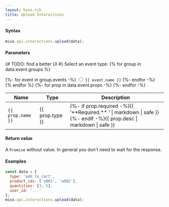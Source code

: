 ```yaml
---
layout: base.njk
title: Upload Interactions
---
```


#### Syntax
```js
miso.api.interactions.upload(data);
```

#### Parameters
<script>
  let table;
  function onSelectEventType(value) {
    table = table || document.querySelector('#event-props-table');
    table.setAttribute('data-event-type', value);
  }
</script>

{# TODO: find a better UI #}
Select an event type:
{% for group in data.event.groups %}
<div>
  <div class="btn-group-lite" id="event-types" role="group" aria-label="{{ group.title }}">
  {%- for event in group.events -%}
    <input type="radio" class="btn-check" name="event-type" id="event-type-{{ event.name }}" value="{{ event.name }}" autocomplete="off" onchange="onSelectEventType(this.value)">
    <label class="btn" for="event-type-{{ event.name }}"><code class="raw">{{ event.name }}</code></label>
  {%- endfor -%}
  </div>
</div>
{% endfor %}

<style>
  {% for group in data.event.groups -%}
  {%- for event in group.events -%}
  #event-props-table[data-event-type="{{ event.name }}"] tr[data-used-by-except~="{{ event.name }}"],
  {% endfor -%}
  {%- endfor -%}
  #event-props-table tr[data-used-by] {
    display: none;
  }
  {% for group in data.event.groups -%}
  {%- for event in group.events -%}
  #event-props-table[data-event-type="{{ event.name }}"] tr[data-used-by~="{{ event.name }}"],
  {% endfor -%}
  {%- endfor -%}
  tr {
    display: table-row;
  }
</style>

<table id="event-props-table" class="table">
  <thead>
    <tr>
      <th scope="col">Name</th>
      <th scope="col">Type</th>
      <th scope="col">Description</th>
    </tr>
  </thead>
  <tbody>
  {%- for prop in data.event.props -%}
    <tr {% if prop.used_by -%}data-used-by="{{ prop.used_by.join(' ') }}"{%- endif %}{% if prop.used_by_except -%}data-used-by-except="{{ prop.used_by_except.join(' ') }}"{%- endif %}>
      <td><code>{{ prop.name }}</code></td>
      <td>{{ prop.type }}</td>
      <td>{%- if prop.required -%}{{ '**Required.** ' | markdown | safe }}{%- endif -%}{{ prop.desc | markdown | safe }}</td>
    </tr>
  {%- endfor -%}
  </tbody>
</table>

<script>
  // TODO: find a better way
  const radio = document.querySelector('#event-types input[type="radio"]');
  radio.checked = true;
  onSelectEventType(radio.value);
</script>

#### Return value
A `Promise` without value. In general you don't need to wait for the response.

#### Examples
```js
const data = {
  type: 'add_to_cart',
  product_ids: ['a001', 'a002'],
  quantities: [3, 5],
  user_id: '...'
};
miso.api.interactions.upload(data);
```
